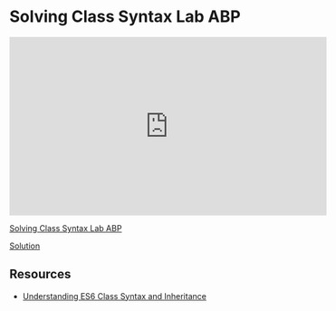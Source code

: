 # Solving Class Syntax Lab ABP

<iframe width="560" height="315" src="https://www.youtube.com/embed/x10AFp94Lyw?rel=0&modestbranding=1" frameborder="0" allowfullscreen></iframe><p><a href="https://youtu.be/x10AFp94Lyw">Solving Class Syntax Lab ABP</a></p>

[Solution](https://github.com/aviflombaum/js-object-oriented-class-syntax-lab-abp-11-17/blob/solution/index.js)

## Resources

* [Understanding ES6 Class Syntax and Inheritance](https://www.sitepoint.com/understanding-ecmascript-6-class-inheritance/)
